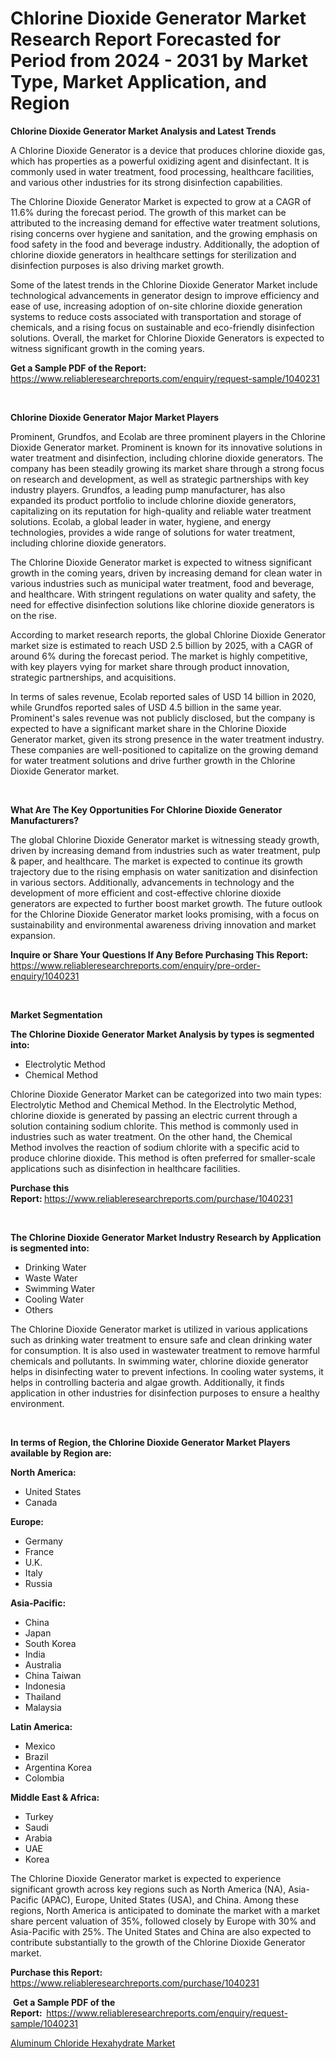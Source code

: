 <p><h1>Chlorine Dioxide Generator Market Research Report Forecasted for Period from 2024 -  2031 by Market Type, Market Application, and Region</h1></p><p><strong>Chlorine Dioxide Generator Market Analysis and Latest Trends</strong></p>
<p><p>A Chlorine Dioxide Generator is a device that produces chlorine dioxide gas, which has properties as a powerful oxidizing agent and disinfectant. It is commonly used in water treatment, food processing, healthcare facilities, and various other industries for its strong disinfection capabilities.</p><p>The Chlorine Dioxide Generator Market is expected to grow at a CAGR of 11.6% during the forecast period. The growth of this market can be attributed to the increasing demand for effective water treatment solutions, rising concerns over hygiene and sanitation, and the growing emphasis on food safety in the food and beverage industry. Additionally, the adoption of chlorine dioxide generators in healthcare settings for sterilization and disinfection purposes is also driving market growth.</p><p>Some of the latest trends in the Chlorine Dioxide Generator Market include technological advancements in generator design to improve efficiency and ease of use, increasing adoption of on-site chlorine dioxide generation systems to reduce costs associated with transportation and storage of chemicals, and a rising focus on sustainable and eco-friendly disinfection solutions. Overall, the market for Chlorine Dioxide Generators is expected to witness significant growth in the coming years.</p></p>
<p><strong>Get a Sample PDF of the Report:&nbsp;</strong> <a href="https://www.reliableresearchreports.com/enquiry/request-sample/1040231">https://www.reliableresearchreports.com/enquiry/request-sample/1040231</a></p>
<p>&nbsp;</p>
<p><strong>Chlorine Dioxide Generator Major Market Players</strong></p>
<p><p>Prominent, Grundfos, and Ecolab are three prominent players in the Chlorine Dioxide Generator market. Prominent is known for its innovative solutions in water treatment and disinfection, including chlorine dioxide generators. The company has been steadily growing its market share through a strong focus on research and development, as well as strategic partnerships with key industry players. Grundfos, a leading pump manufacturer, has also expanded its product portfolio to include chlorine dioxide generators, capitalizing on its reputation for high-quality and reliable water treatment solutions. Ecolab, a global leader in water, hygiene, and energy technologies, provides a wide range of solutions for water treatment, including chlorine dioxide generators.</p><p>The Chlorine Dioxide Generator market is expected to witness significant growth in the coming years, driven by increasing demand for clean water in various industries such as municipal water treatment, food and beverage, and healthcare. With stringent regulations on water quality and safety, the need for effective disinfection solutions like chlorine dioxide generators is on the rise.</p><p>According to market research reports, the global Chlorine Dioxide Generator market size is estimated to reach USD 2.5 billion by 2025, with a CAGR of around 6% during the forecast period. The market is highly competitive, with key players vying for market share through product innovation, strategic partnerships, and acquisitions.</p><p>In terms of sales revenue, Ecolab reported sales of USD 14 billion in 2020, while Grundfos reported sales of USD 4.5 billion in the same year. Prominent's sales revenue was not publicly disclosed, but the company is expected to have a significant market share in the Chlorine Dioxide Generator market, given its strong presence in the water treatment industry. These companies are well-positioned to capitalize on the growing demand for water treatment solutions and drive further growth in the Chlorine Dioxide Generator market.</p></p>
<p>&nbsp;</p>
<p><strong>What Are The Key Opportunities For Chlorine Dioxide Generator Manufacturers?</strong></p>
<p><p>The global Chlorine Dioxide Generator market is witnessing steady growth, driven by increasing demand from industries such as water treatment, pulp & paper, and healthcare. The market is expected to continue its growth trajectory due to the rising emphasis on water sanitization and disinfection in various sectors. Additionally, advancements in technology and the development of more efficient and cost-effective chlorine dioxide generators are expected to further boost market growth. The future outlook for the Chlorine Dioxide Generator market looks promising, with a focus on sustainability and environmental awareness driving innovation and market expansion.</p></p>
<p><strong>Inquire or Share Your Questions If Any Before Purchasing This Report:</strong> <a href="https://www.reliableresearchreports.com/enquiry/pre-order-enquiry/1040231">https://www.reliableresearchreports.com/enquiry/pre-order-enquiry/1040231</a></p>
<p>&nbsp;</p>
<p><strong>Market Segmentation</strong></p>
<p><strong>The Chlorine Dioxide Generator Market Analysis by types is segmented into:</strong></p>
<p><ul><li>Electrolytic Method</li><li>Chemical Method</li></ul></p>
<p><p>Chlorine Dioxide Generator Market can be categorized into two main types: Electrolytic Method and Chemical Method. In the Electrolytic Method, chlorine dioxide is generated by passing an electric current through a solution containing sodium chlorite. This method is commonly used in industries such as water treatment. On the other hand, the Chemical Method involves the reaction of sodium chlorite with a specific acid to produce chlorine dioxide. This method is often preferred for smaller-scale applications such as disinfection in healthcare facilities.</p></p>
<p><strong>Purchase this Report:&nbsp;</strong><a href="https://www.reliableresearchreports.com/purchase/1040231">https://www.reliableresearchreports.com/purchase/1040231</a></p>
<p>&nbsp;</p>
<p><strong>The Chlorine Dioxide Generator Market Industry Research by Application is segmented into:</strong></p>
<p><ul><li>Drinking Water</li><li>Waste Water</li><li>Swimming Water</li><li>Cooling Water</li><li>Others</li></ul></p>
<p><p>The Chlorine Dioxide Generator market is utilized in various applications such as drinking water treatment to ensure safe and clean drinking water for consumption. It is also used in wastewater treatment to remove harmful chemicals and pollutants. In swimming water, chlorine dioxide generator helps in disinfecting water to prevent infections. In cooling water systems, it helps in controlling bacteria and algae growth. Additionally, it finds application in other industries for disinfection purposes to ensure a healthy environment.</p></p>
<p>&nbsp;</p>
<p><strong>In terms of Region, the Chlorine Dioxide Generator Market Players available by Region are:</strong></p>
<p>
    <p> <strong> North America: </strong>
        <ul>
            <li>United States</li>
            <li>Canada</li>
        </ul>
        </p> 
    <p> <strong> Europe: </strong>
        <ul>
            <li>Germany</li>
            <li>France</li>
            <li>U.K.</li>
            <li>Italy</li>
            <li>Russia</li>
        </ul>
        </p> 
    <p> <strong> Asia-Pacific: </strong>
        <ul>
            <li>China</li>
            <li>Japan</li>
            <li>South Korea</li>
            <li>India</li>
            <li>Australia</li>
            <li>China Taiwan</li>
            <li>Indonesia</li>
            <li>Thailand</li>
            <li>Malaysia</li>
        </ul>
        </p> 
    <p> <strong> Latin America: </strong>
        <ul>
            <li>Mexico</li>
            <li>Brazil</li>
            <li>Argentina Korea</li>
            <li>Colombia</li>
        </ul>
        </p> 
    <p> <strong> Middle East & Africa: </strong>
        <ul>
            <li>Turkey</li>
            <li>Saudi</li>
            <li>Arabia</li>
            <li>UAE</li>
            <li>Korea</li>
        </ul>
    </p>
    </p>
<p><p>The Chlorine Dioxide Generator market is expected to experience significant growth across key regions such as North America (NA), Asia-Pacific (APAC), Europe, United States (USA), and China. Among these regions, North America is anticipated to dominate the market with a market share percent valuation of 35%, followed closely by Europe with 30% and Asia-Pacific with 25%. The United States and China are also expected to contribute substantially to the growth of the Chlorine Dioxide Generator market.</p></p>
<p><strong>Purchase this Report: </strong><a href="https://www.reliableresearchreports.com/purchase/1040231">https://www.reliableresearchreports.com/purchase/1040231</a></p>
<p>&nbsp;<strong>Get a Sample PDF of the Report:&nbsp;&nbsp;</strong><a href="https://www.reliableresearchreports.com/enquiry/request-sample/1040231">https://www.reliableresearchreports.com/enquiry/request-sample/1040231</a></p>
<p><strong></strong></p>
<p><p><a href="https://github.com/Sinjinluong3e0awx2m195k76/Market-Research-Report-List-1/blob/main/aluminum-chloride-hexahydrate-market.md">Aluminum Chloride Hexahydrate Market</a></p></p>